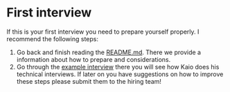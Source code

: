 # First interview

If this is your first interview you need to prepare yourself properly. I recommend the following steps:

1. Go back and finish reading the [README.md](https://github.com/codelittinc/engineering-hiring/blob/master/README.md#foreword). There
we provide a information about how to prepare and considerations.
2. Go through the [example interview](https://github.com/codelittinc/engineering-hiring/blob/master/interview%20flow.md#interview-example)
there you will see how Kaio does his technical interviews. If later on you have suggestions on how to improve these steps
please submit them to the hiring team!
